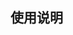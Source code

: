 
## 使用说明
<!-- <right>20220112</right> -->
<br>

<!-- ### 压图V-Mac/Win（百度网盘）

- [更新下载地址](https://pan.baidu.com/s/1q3WPfEVG-j-XSsw8N9WnvQ)
- 密码: 9usm -->



<head>
    <link rel="stylesheet" type="text/css" href="/style/style.css">
</head>